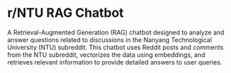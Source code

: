 # r/NTU RAG Chatbot

A Retrieval-Augmented Generation (RAG) chatbot designed to analyze and answer questions related to discussions in the Nanyang Technological University (NTU) subreddit. This chatbot uses Reddit posts and comments from the NTU subreddit, vectorizes the data using embeddings, and retrieves relevant information to provide detailed answers to user queries.
